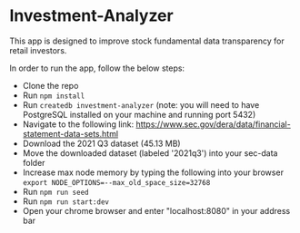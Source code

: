 # Investment-Analyzer

This app is designed to improve stock fundamental data transparency for retail investors.

In order to run the app, follow the below steps:

- Clone the repo
- Run `npm install`
- Run `createdb investment-analyzer` (note: you will need to have PostgreSQL installed on your machine and running port 5432)
- Navigate to the following link: https://www.sec.gov/dera/data/financial-statement-data-sets.html
- Download the 2021 Q3 dataset (45.13 MB)
- Move the downloaded dataset (labeled '2021q3') into your sec-data folder
- Increase max node memory by typing the following into your browser `export NODE_OPTIONS=--max_old_space_size=32768`
- Run `npm run seed`
- Run `npm run start:dev`
- Open your chrome browser and enter "localhost:8080" in your address bar



